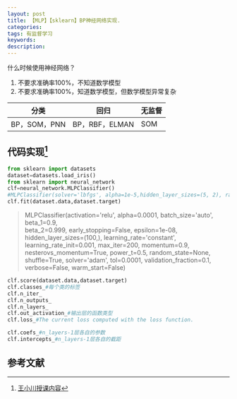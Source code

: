 ```yaml
---
layout: post
title: 【MLP】【sklearn】BP神经网络实现.
categories:
tags: 有监督学习
keywords:
description:
---
```



什么时候使用神经网络？

1. 不要求准确率100%，不知道数学模型
2. 不要求准确率100%，知道数学模型，但数学模型异常复杂



|分类|回归|无监督
|--|--|--|
|BP，SOM，PNN|BP，RBF，ELMAN|SOM

## 代码实现[^wangxiaochuan]

```py
from sklearn import datasets
dataset=datasets.load_iris()
from sklearn import neural_network
clf=neural_network.MLPClassifier()
#MLPClassifier(solver='lbfgs', alpha=1e-5,hidden_layer_sizes=(5, 2), random_state=1)
clf.fit(dataset.data,dataset.target)
```

>MLPClassifier(activation='relu', alpha=0.0001,   batch_size='auto', beta_1=0.9,  
       beta_2=0.999, early_stopping=False, epsilon=1e-08,  
       hidden_layer_sizes=(100,), learning_rate='constant',  
       learning_rate_init=0.001, max_iter=200, momentum=0.9,  
       nesterovs_momentum=True, power_t=0.5, random_state=None,  
shuffle=True, solver='adam', tol=0.0001,
validation_fraction=0.1,  
verbose=False, warm_start=False)  


```py
clf.score(dataset.data,dataset.target)
clf.classes_#每个类的标签
clf.n_iter_
clf.n_outputs_
clf.n_layers_
clf.out_activation_#输出层的函数类型
clf.loss_#The current loss computed with the loss function.

clf.coefs_#n_layers-1层各自的参数
clf.intercepts_#n_layers-1层各自的截距
```

## 参考文献

[^wangxiaochuan]: [王小川授课内容](https://weibo.com/hgsz2003)  
